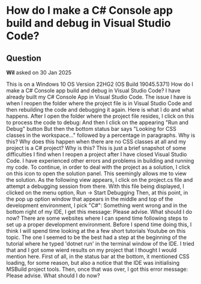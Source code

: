 # How do I make a C# Console app build and debug in Visual Studio Code?

## Question

**Wil** asked on 30 Jan 2025

This is on a Windows 10 OS Version 22HG2 (OS Build 19045.5371) How do I make a C# Console app build and debug in Visual Studio Code? I have already built my C# Console App in Visual Studio Code. The issue I have is when I reopen the folder where the project file is in Visual Studio Code and then rebuilding the code and debugging it again. Here is what I do and what happens. After I open the folder where the project file resides, I click on this to process the code to debug: And then I click on the appearing "Run and Debug" button But then the bottom status bar says "Looking for CSS classes in the workspace..." followed by a percentage in paragraphs. Why is this? Why does this happen when there are no CSS classes at all and my project is a C# project? Why is this? This is just a brief snapshot of some difficulties I find when I reopen a project after I have closed Visual Studio Code. I have experienced other errors and problems in building and running my code. To continue, in order to deal with the project as a solution, I click on this icon to open the solution panel. This seemingly allows me to view the solution. As the following view appears, I click on the project.cs file and attempt a debugging session from there. With this file being displayed, I clicked on the menu option, Run -> Start Debugging Then, at this point, in the pop up option window that appears in the middle and top of the development environment, I pick "C#": Something went wrong and in the bottom right of my IDE, I get this message: Please advise. What should I do now? There are some websites where I can spend time following steps to set up a proper development environment. Before I spend time doing this, I think I will spend time looking at the a few short tutorials Youtube on this topic. The one I seemed to be the best had a step at the beginning of the tutorial where he typed 'dotnet run' in the terminal window of the IDE. I tried that and I got some wierd results on my project that I thought I would mention here. First of all, in the status bar at the bottom, it mentioned CSS loading, for some reason, but also a notice that the IDE was initialising MSBuild project tools. Then, once that was over, I got this error message: Please advise. What should I do now?
